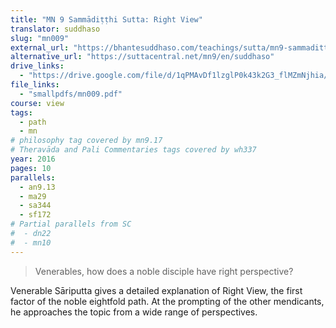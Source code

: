 ```yaml
---
title: "MN 9 Sammādiṭṭhi Sutta: Right View"
translator: suddhaso
slug: "mn009"
external_url: "https://bhantesuddhaso.com/teachings/sutta/mn9-sammaditthi-sutta/"
alternative_url: "https://suttacentral.net/mn9/en/suddhaso"
drive_links:
  - "https://drive.google.com/file/d/1qPMAvDf1lzglP0k43k2G3_flMZmNjhia/view?usp=drivesdk"
file_links:
  - "smallpdfs/mn009.pdf"
course: view
tags:
  - path
  - mn
# philosophy tag covered by mn9.17
# Theravāda and Pali Commentaries tags covered by wh337
year: 2016
pages: 10
parallels:
  - an9.13
  - ma29
  - sa344
  - sf172
# Partial parallels from SC
#  - dn22
#  - mn10
---
```


> Venerables, how does a noble disciple have right perspective?

Venerable Sāriputta gives a detailed explanation of Right View, the first factor of the noble eightfold path. At the prompting of the other mendicants, he approaches the topic from a wide range of perspectives.
